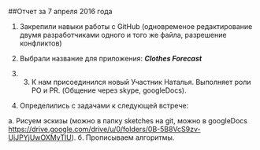 ##Отчет за 7 апреля 2016 года

1. Закрепили навыки работы с GitHub (одновременое редактирование двумя разработчиками одного и того же файла, разрешение конфликтов)
2. Выбрали название для приложения: _**Clothes Forecast**_
3. 3. К нам присоединился новый Участник Наталья. Выполняет роли PO и PR. (Общение через skype, googleDocs).

4. Определились с задачами к следующей встрече: 

a. Рисуем эскизы (можно в папку sketches на git, можно в googleDocs 
https://drive.google.com/drive/u/0/folders/0B-5B8VcS9zv-UjJPYjUwOXMyTlU).
б. Прописываем алгоритмы.
